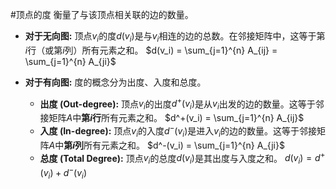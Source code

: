  #顶点的度 衡量了与该顶点相关联的边的数量。 

*   **对于无向图:** 顶点$v_i$的度$d(v_i)$是与$v_i$相连的边的总数。在邻接矩阵中，这等于第$i$行（或第$i$列）所有元素之和。
    $d(v_i) = \sum_{j=1}^{n} A_{ij} = \sum_{j=1}^{n} A_{ji}$

*   **对于有向图:** 度的概念分为出度、入度和总度。
    *   **出度 (Out-degree):** 顶点$v_i$的出度$d^+(v_i)$是从$v_i$出发的边的数量。这等于邻接矩阵$A$中**第$i$行**所有元素之和。
        $d^+(v_i) = \sum_{j=1}^{n} A_{ij}$
    *   **入度 (In-degree):** 顶点$v_i$的入度$d^-(v_i)$是进入$v_i$的边的数量。这等于邻接矩阵$A$中**第$i$列**所有元素之和。
        $d^-(v_i) = \sum_{j=1}^{n} A_{ji}$
    *   **总度 (Total Degree):** 顶点$v_i$的总度$d(v_i)$是其出度与入度之和。
        $d(v_i) = d^+(v_i) + d^-(v_i)$
